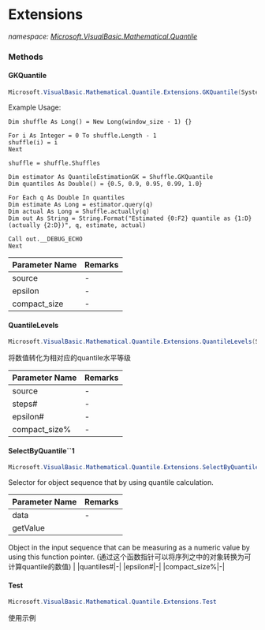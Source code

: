 ﻿# Extensions
_namespace: [Microsoft.VisualBasic.Mathematical.Quantile](./index.md)_





### Methods

#### GKQuantile
```csharp
Microsoft.VisualBasic.Mathematical.Quantile.Extensions.GKQuantile(System.Collections.Generic.IEnumerable{System.Int64},System.Double,System.Int32)
```
Example Usage:
 
 ```vbnet
 Dim shuffle As Long() = New Long(window_size - 1) {}

 For i As Integer = 0 To shuffle.Length - 1
 shuffle(i) = i
 Next

 shuffle = shuffle.Shuffles

 Dim estimator As QuantileEstimationGK = Shuffle.GKQuantile
 Dim quantiles As Double() = {0.5, 0.9, 0.95, 0.99, 1.0}

 For Each q As Double In quantiles
 Dim estimate As Long = estimator.query(q)
 Dim actual As Long = Shuffle.actually(q)
 Dim out As String = String.Format("Estimated {0:F2} quantile as {1:D} (actually {2:D})", q, estimate, actual)

 Call out.__DEBUG_ECHO
 Next
 ```

|Parameter Name|Remarks|
|--------------|-------|
|source|-|
|epsilon|-|
|compact_size|-|


#### QuantileLevels
```csharp
Microsoft.VisualBasic.Mathematical.Quantile.Extensions.QuantileLevels(System.Collections.Generic.IEnumerable{System.Double},System.Double,System.Double,System.Int32)
```
将数值转化为相对应的quantile水平等级

|Parameter Name|Remarks|
|--------------|-------|
|source|-|
|steps#|-|
|epsilon#|-|
|compact_size%|-|


#### SelectByQuantile``1
```csharp
Microsoft.VisualBasic.Mathematical.Quantile.Extensions.SelectByQuantile``1(System.Collections.Generic.IEnumerable{``0},System.Func{``0,System.Int64},System.Double[],System.Double,System.Int32)
```
Selector for object sequence that by using quantile calculation.

|Parameter Name|Remarks|
|--------------|-------|
|data|-|
|getValue|
 Object in the input sequence that can be measuring as a numeric value by using this function pointer.
 (通过这个函数指针可以将序列之中的对象转换为可计算quantile的数值)
 |
|quantiles#|-|
|epsilon#|-|
|compact_size%|-|


#### Test
```csharp
Microsoft.VisualBasic.Mathematical.Quantile.Extensions.Test
```
使用示例



